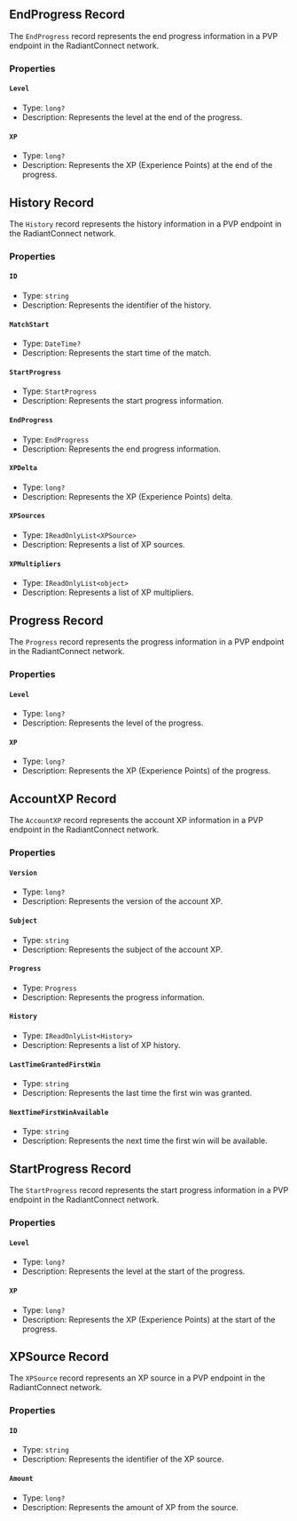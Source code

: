## EndProgress Record

The `EndProgress` record represents the end progress information in a PVP endpoint in the RadiantConnect network.

### Properties

#### `Level`

- Type: `long?`
- Description: Represents the level at the end of the progress.

#### `XP`

- Type: `long?`
- Description: Represents the XP (Experience Points) at the end of the progress.

## History Record

The `History` record represents the history information in a PVP endpoint in the RadiantConnect network.

### Properties

#### `ID`

- Type: `string`
- Description: Represents the identifier of the history.

#### `MatchStart`

- Type: `DateTime?`
- Description: Represents the start time of the match.

#### `StartProgress`

- Type: `StartProgress`
- Description: Represents the start progress information.

#### `EndProgress`

- Type: `EndProgress`
- Description: Represents the end progress information.

#### `XPDelta`

- Type: `long?`
- Description: Represents the XP (Experience Points) delta.

#### `XPSources`

- Type: `IReadOnlyList<XPSource>`
- Description: Represents a list of XP sources.

#### `XPMultipliers`

- Type: `IReadOnlyList<object>`
- Description: Represents a list of XP multipliers.

## Progress Record

The `Progress` record represents the progress information in a PVP endpoint in the RadiantConnect network.

### Properties

#### `Level`

- Type: `long?`
- Description: Represents the level of the progress.

#### `XP`

- Type: `long?`
- Description: Represents the XP (Experience Points) of the progress.

## AccountXP Record

The `AccountXP` record represents the account XP information in a PVP endpoint in the RadiantConnect network.

### Properties

#### `Version`

- Type: `long?`
- Description: Represents the version of the account XP.

#### `Subject`

- Type: `string`
- Description: Represents the subject of the account XP.

#### `Progress`

- Type: `Progress`
- Description: Represents the progress information.

#### `History`

- Type: `IReadOnlyList<History>`
- Description: Represents a list of XP history.

#### `LastTimeGrantedFirstWin`

- Type: `string`
- Description: Represents the last time the first win was granted.

#### `NextTimeFirstWinAvailable`

- Type: `string`
- Description: Represents the next time the first win will be available.

## StartProgress Record

The `StartProgress` record represents the start progress information in a PVP endpoint in the RadiantConnect network.

### Properties

#### `Level`

- Type: `long?`
- Description: Represents the level at the start of the progress.

#### `XP`

- Type: `long?`
- Description: Represents the XP (Experience Points) at the start of the progress.

## XPSource Record

The `XPSource` record represents an XP source in a PVP endpoint in the RadiantConnect network.

### Properties

#### `ID`

- Type: `string`
- Description: Represents the identifier of the XP source.

#### `Amount`

- Type: `long?`
- Description: Represents the amount of XP from the source.
